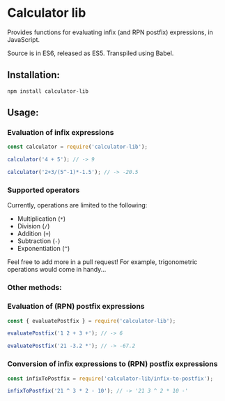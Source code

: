 # Calculator lib

Provides functions for evaluating infix (and RPN postfix) expressions, in JavaScript.

Source is in ES6, released as ES5. Transpiled using Babel.

## Installation:

`npm install calculator-lib`

## Usage:

### Evaluation of infix expressions

```javascript
const calculator = require('calculator-lib');

calculator('4 + 5'); // -> 9

calculator('2+3/(5^-1)*-1.5'); // -> -20.5
```

### Supported operators

Currently, operations are limited to the following:

- Multiplication (`*`)
- Division (`/`)
- Addition (`+`)
- Subtraction (`-`)
- Exponentiation (`^`)

Feel free to add more in a pull request! For example, trigonometric operations would come in handy...

### Other methods:

### Evaluation of (RPN) postfix expressions

```javascript
const { evaluatePostfix } = require('calculator-lib');

evaluatePostfix('1 2 + 3 +'); // -> 6

evaluatePostfix('21 -3.2 *'); // -> -67.2
```

### Conversion of infix expressions to (RPN) postfix expressions

```javascript
const infixToPostfix = require('calculator-lib/infix-to-postfix');

infixToPostfix('21 ^ 3 * 2 - 10'); // -> '21 3 ^ 2 * 10 -'
```

